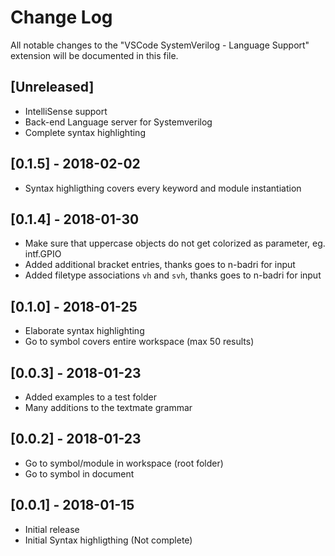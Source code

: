 # Change Log
All notable changes to the "VSCode SystemVerilog - Language Support" extension will be documented in this file.


## [Unreleased]
- IntelliSense support
- Back-end Language server for Systemverilog
- Complete syntax highlighting

## [0.1.5] - 2018-02-02
- Syntax highligthing covers every keyword and module instantiation

## [0.1.4] - 2018-01-30
- Make sure that uppercase objects do not get colorized as parameter, eg. intf.GPIO
- Added additional bracket entries, thanks goes to n-badri for input
- Added filetype associations `vh` and `svh`, thanks goes to n-badri for input

## [0.1.0] - 2018-01-25
- Elaborate syntax highlighting
- Go to symbol covers entire workspace (max 50 results)

## [0.0.3] - 2018-01-23
- Added examples to a test folder
- Many additions to the textmate grammar

## [0.0.2] - 2018-01-23
- Go to symbol/module in workspace (root folder)
- Go to symbol in document

## [0.0.1] - 2018-01-15
- Initial release
- Initial Syntax highligthing (Not complete)
